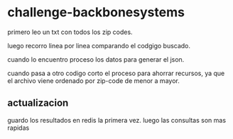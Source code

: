 # challenge-backbonesystems


primero leo un txt con todos los zip codes.

luego recorro linea por linea comparando el codgigo buscado.

cuando lo encuentro proceso los datos para generar el json.

cuando pasa a otro codigo corto el proceso para ahorrar recursos, ya que el archivo viene ordenado por zip-code de menor a mayor.

## actualizacion
guardo los resultados en redis la primera vez. luego las consultas son mas rapidas